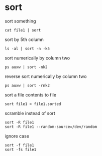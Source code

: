 # sort

sort something

```text
cat file1 | sort
```

sort by 5th column

```text
ls -al | sort -n -k5
```

sort numerically by column two

```text
ps auxw | sort -nk2
```

reverse sort numerically by column two

```text
ps auxw | sort -rnk2
```

sort a file contents to file

```text
sort file1 > file1.sorted
```

scramble instead of sort

```text
sort -R file1
sort -R file1 --random-source=/dev/random
```

ignore case

```text
sort -f file1
sort -fs file1
```

